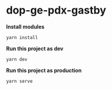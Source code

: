 # dop-ge-pdx-gastby

**Install modules**

```
yarn install
```

**Run this project as dev**

```
yarn dev
```

**Run this project as production**

```
yarn serve
```
